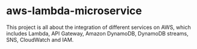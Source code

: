# aws-lambda-microservice
This project is all about the integration of different services on AWS, which includes Lambda, API Gateway, Amazon DynamoDB, DynamoDB streams, SNS, CloudWatch and IAM.
